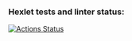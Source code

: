 ### Hexlet tests and linter status:
[![Actions Status](https://github.com/ArtemRakov/devops-for-programmers-project-lvl1/workflows/hexlet-check/badge.svg)](https://github.com/ArtemRakov/devops-for-programmers-project-lvl1/actions)